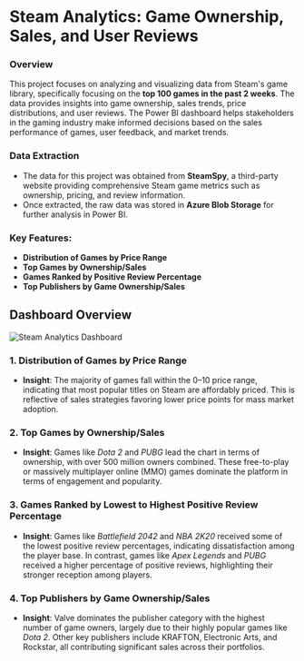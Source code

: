 # Steam Analytics: Game Ownership, Sales, and User Reviews

### Overview  
This project focuses on analyzing and visualizing data from Steam's game library, specifically focusing on the **top 100 games in the past 2 weeks**. The data provides insights into game ownership, sales trends, price distributions, and user reviews. The Power BI dashboard helps stakeholders in the gaming industry make informed decisions based on the sales performance of games, user feedback, and market trends.

### Data Extraction

- The data for this project was obtained from **SteamSpy**, a third-party website providing comprehensive Steam game metrics such as ownership, pricing, and review information.  
- Once extracted, the raw data was stored in **Azure Blob Storage** for further analysis in Power BI.

### Key Features:

- **Distribution of Games by Price Range**
- **Top Games by Ownership/Sales**
- **Games Ranked by Positive Review Percentage**
- **Top Publishers by Game Ownership/Sales**

## Dashboard Overview

![Steam Analytics Dashboard](https://github.com/user-attachments/assets/e22e5583-a39d-4f10-abf1-419d3abc9db7)


### 1. **Distribution of Games by Price Range**
   - **Insight**: The majority of games fall within the $0–$10 price range, indicating that most popular titles on Steam are affordably priced. This is reflective of sales strategies favoring lower price points for mass market adoption.

### 2. **Top Games by Ownership/Sales**
   - **Insight**: Games like *Dota 2* and *PUBG* lead the chart in terms of ownership, with over 500 million owners combined. These free-to-play or massively multiplayer online (MMO) games dominate the platform in terms of engagement and popularity.

### 3. **Games Ranked by Lowest to Highest Positive Review Percentage**
   - **Insight**: Games like *Battlefield 2042* and *NBA 2K20* received some of the lowest positive review percentages, indicating dissatisfaction among the player base. In contrast, games like *Apex Legends* and *PUBG* received a higher percentage of positive reviews, highlighting their stronger reception among players.

### 4. **Top Publishers by Game Ownership/Sales**
   - **Insight**: Valve dominates the publisher category with the highest number of game owners, largely due to their highly popular games like *Dota 2*. Other key publishers include KRAFTON, Electronic Arts, and Rockstar, all contributing significant sales across their portfolios.
